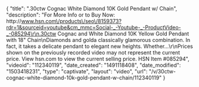 {
    "title": ".30ctw Cognac   White Diamond 10K Gold Pendant w\/ Chain",
    "description": "For More Info or to Buy Now: http:\/\/www.hsn.com\/products\/seo\/8159373?rdr=1&sourceid=youtube&cm_mmc=Social-_-Youtube-_-ProductVideo-_-085294\r\n.30ctw Cognac and White Diamond 10K Yellow Gold Pendant with 18\" Chain\nDiamonds and golda classically glamorous combination. In fact, it takes a delicate pendant to elegant new heights. Whether...\r\nPrices shown on the previously recorded video may not represent the current price.  View hsn.com to view the current selling price. HSN Item #085294",
    "videoid": "112340119",
    "date_created": "1491118408",
    "date_modified": "1503418231",
    "type": "captivate",
    "layout": "video",
    "url": "\/v\/30ctw-cognac-white-diamond-10k-gold-pendant-w-chain\/112340119"
}